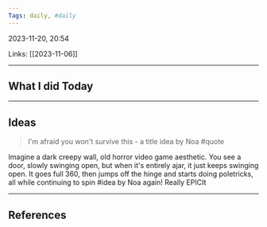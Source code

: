 ```yaml
---
Tags: daily, #daily
---
```


2023-11-20, 20:54

Links: [[2023-11-06]]


---
## What I did Today


--- 
## Ideas

> I'm afraid you won't survive this - a title idea by Noa
#quote



Imagine a dark creepy wall, old horror video game aesthetic. You see a door, slowly swinging open, but when it's entirely ajar, it just keeps swinging open. It goes full 360, then jumps off the hinge and starts doing poletricks, all while continuing to spin #idea by Noa again! Really EPICIt 

---
## References